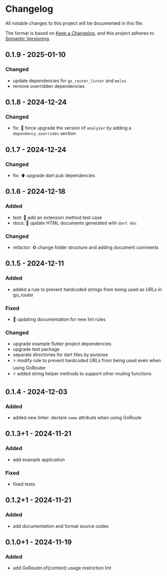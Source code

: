 # Changelog

All notable changes to this project will be documented in this file.

The format is based on [Keep a Changelog](https://keepachangelog.com/en/1.1.0/),
and this project adheres to [Semantic Versioning](https://semver.org/spec/v2.0.0.html).

## 0.1.9 - 2025-01-10

### Changed

- update dependencies for `go_router_linter` and `melos`
- remove overridden dependencies

## 0.1.8 - 2024-12-24

### Changed

- fix: 📌 force upgrade the version of `analyzer` by adding a `dependency_overrides` section

## 0.1.7 - 2024-12-24

### Changed

- fix: ⬆️ upgrade dart pub dependencies

## 0.1.6 - 2024-12-18

### Added

- test: 🧪 add an extension method test case
- docs: 📝 update HTML documents generated with `dart doc`

### Changed

- refactor: ♻️ change folder structure and adding document comments

## 0.1.5 - 2024-12-11

### Added

- added a rule to prevent hardcoded strings from being used as URLs in go_router

### Fixed

- 📝 updating documentation for new lint rules

### Changed

- upgrade example flutter project dependencies
- upgrade test package
- separate directories for dart files by purpose
- ⚡️ modify rule to prevent hardcoded URLs from being used even when using GoRouter
- ⚡️ added string helper methods to support other routing functions

## 0.1.4 - 2024-12-03

### Added

- added new linter: declare `name` attribute when using GoRoute

## 0.1.3+1 - 2024-11-21

### Added

- add example application

### Fixed

- fixed tests

## 0.1.2+1 - 2024-11-21

### Added

- add documentation and format source codes

## 0.1.0+1 - 2024-11-19

### Added

- add GoRouter.of(context) usage restriction lint
